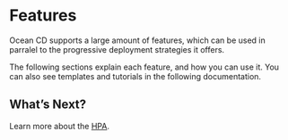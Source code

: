 # Features

Ocean CD supports a large amount of features, which can be used in parralel to the progressive deployment strategies it offers.

The following sections explain each feature, and how you can use it. You can also see templates and tutorials in the following documentation.

## What’s Next?

Learn more about the [HPA](ocean-cd/concepts-features/horizontal-pod-autoscaler).
